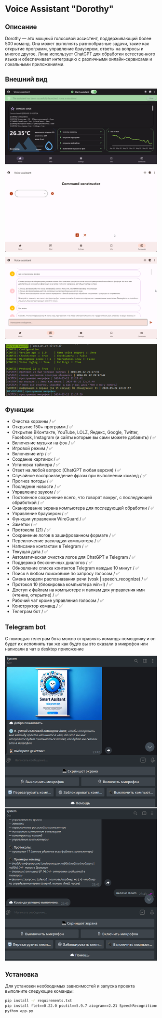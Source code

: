# Voice Assistant "Dorothy"

## Описание
Dorothy — это мощный голосовой ассистент, поддерживающий более 500 команд. Она может выполнять разнообразные задачи, такие как открытие программ, управление браузером, ответы на вопросы и многое другое. Лина использует ChatGPT для обработки естественного языка и обеспечивает интеграцию с различными онлайн-сервисами и локальными приложениями.

## Внешний вид
![Главная страница](https://github.com/devstreamy/ai/blob/main/main2.png)

![Конструктор](https://github.com/devstreamy/ai/blob/main/constructor.png)

![Чат](https://github.com/devstreamy/ai/blob/main/chat.png)

![Пример](https://github.com/devstreamy/ai/blob/main/example.png)

## Функции
- Очистка корзины / ✅
- Открытие 150+ программ / ✅
- Открытие ВКонтакте, YouTube, LOLZ, Яндекс, Google, Twitter, Facebook, Instagram (и сайты которые вы сами можете добавить) / ✅
- Включение музыки на фон / ✅
- Игровой режим / ✅
- Включение игр / ✅
- Создание картинок / ✅
- Установка таймера / ✅
- Ответ на любой вопрос (ChatGPT любая версия) / ✅
- Случайное воспроизведение фразы при выполнении команд / ✅
- Прогноз погоды / ✅
- Последние новости / ✅
- Управление звуком / ✅
- Постоянное сохранение всего, что говорят вокруг, с последующей обработкой / ✅
- Сканирование экрана компьютера для последующей обработки / ✅
- Управление браузером / ✅
- Функции управления WireGuard / ✅
- Заметки / ✅
- Протокола (21) / ✅
- Сохранение логов в зашифрованном формате / ✅
- Переключение раскладки компьютера / ✅
- Написание контактам в Telegram / ✅
- Текущая дата / ✅
- Автоматическая очистка логов для ChatGPT и Telegram / ✅
- Поддержка бесконечных диалогов / ✅
- Обновление списка контактов Telegram каждые 10 минут / ✅
- Поиск в любом поисковике по запросу голосом / ✅
- Смена модели распознавания речи (vosk | speech_recognize) / ✅
- Протокол 10 (блокировка компьютера win+l) / ✅
- Доступ к файлам на компьютере и папкам для управления ими (чтение, открытие) / ✅
- Рабочий чат кроме управления голосом / ✅
- Конструктор команд / ✅
- Телеграм бот / ✅

## Telegram bot

С помощью телеграм бота можно отправлять команды помощнику и он будет их исполнять так же как будто вы это сказали в микрофон или написали в чат в desktop приложение

![Телеграм бот](https://github.com/devstreamy/ai/blob/main/telegram_bot.png)
![Телеграм бот](https://github.com/devstreamy/ai/blob/main/telegram2.png)

## Установка
Для установки необходимых зависимостей и запуска проекта выполните следующие команды:

```bash
pip install -r requirements.txt
pip install flet==0.22.0 psutil==5.9.7 aiogram==2.21 SpeechRecognition==3.10.4
python app.py
```
